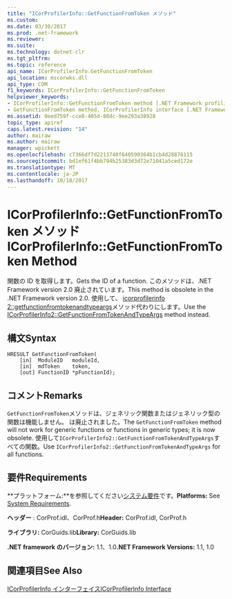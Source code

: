 ```yaml
---
title: "ICorProfilerInfo::GetFunctionFromToken メソッド"
ms.custom: 
ms.date: 03/30/2017
ms.prod: .net-framework
ms.reviewer: 
ms.suite: 
ms.technology: dotnet-clr
ms.tgt_pltfrm: 
ms.topic: reference
api_name: ICorProfilerInfo.GetFunctionFromToken
api_location: mscorwks.dll
api_type: COM
f1_keywords: ICorProfilerInfo::GetFunctionFromToken
helpviewer_keywords:
- ICorProfilerInfo::GetFunctionFromToken method [.NET Framework profiling]
- GetFunctionFromToken method, ICorProfilerInfo interface [.NET Framework profiling]
ms.assetid: 0eed759f-cce8-405d-88dc-9ee293a38928
topic_type: apiref
caps.latest.revision: "14"
author: mairaw
ms.author: mairaw
manager: wpickett
ms.openlocfilehash: c7366df7d2213740f640590364b1cb4d28876115
ms.sourcegitcommit: bd1ef61f4bb794b25383d3d72e71041a5ced172e
ms.translationtype: MT
ms.contentlocale: ja-JP
ms.lasthandoff: 10/18/2017
---
```

# <a name="icorprofilerinfogetfunctionfromtoken-method"></a><span data-ttu-id="2001a-102">ICorProfilerInfo::GetFunctionFromToken メソッド</span><span class="sxs-lookup"><span data-stu-id="2001a-102">ICorProfilerInfo::GetFunctionFromToken Method</span></span>
<span data-ttu-id="2001a-103">関数の ID を取得します。</span><span class="sxs-lookup"><span data-stu-id="2001a-103">Gets the ID of a function.</span></span> <span data-ttu-id="2001a-104">このメソッドは、.NET Framework version 2.0 廃止されています。</span><span class="sxs-lookup"><span data-stu-id="2001a-104">This method is obsolete in the .NET Framework version 2.0.</span></span> <span data-ttu-id="2001a-105">使用して、 [icorprofilerinfo 2::getfunctionfromtokenandtypeargs](../../../../docs/framework/unmanaged-api/profiling/icorprofilerinfo2-getfunctionfromtokenandtypeargs-method.md)メソッド代わりにします。</span><span class="sxs-lookup"><span data-stu-id="2001a-105">Use the [ICorProfilerInfo2::GetFunctionFromTokenAndTypeArgs](../../../../docs/framework/unmanaged-api/profiling/icorprofilerinfo2-getfunctionfromtokenandtypeargs-method.md) method instead.</span></span>  
  
## <a name="syntax"></a><span data-ttu-id="2001a-106">構文</span><span class="sxs-lookup"><span data-stu-id="2001a-106">Syntax</span></span>  
  
```  
HRESULT GetFunctionFromToken(  
    [in]  ModuleID   moduleId,  
    [in]  mdToken    token,  
    [out] FunctionID *pFunctionId);  
```  
  
## <a name="remarks"></a><span data-ttu-id="2001a-107">コメント</span><span class="sxs-lookup"><span data-stu-id="2001a-107">Remarks</span></span>  
 <span data-ttu-id="2001a-108">`GetFunctionFromToken`メソッドは、ジェネリック関数またはジェネリック型の関数は機能しません。 は廃止されました。</span><span class="sxs-lookup"><span data-stu-id="2001a-108">The `GetFunctionFromToken` method will not work for generic functions or functions in generic types; it is now obsolete.</span></span> <span data-ttu-id="2001a-109">使用して`ICorProfilerInfo2::GetFunctionFromTokenAndTypeArgs`すべての関数。</span><span class="sxs-lookup"><span data-stu-id="2001a-109">Use `ICorProfilerInfo2::GetFunctionFromTokenAndTypeArgs` for all functions.</span></span>  
  
## <a name="requirements"></a><span data-ttu-id="2001a-110">要件</span><span class="sxs-lookup"><span data-stu-id="2001a-110">Requirements</span></span>  
 <span data-ttu-id="2001a-111">**プラットフォーム:**を参照してください[システム要件](../../../../docs/framework/get-started/system-requirements.md)です。</span><span class="sxs-lookup"><span data-stu-id="2001a-111">**Platforms:** See [System Requirements](../../../../docs/framework/get-started/system-requirements.md).</span></span>  
  
 <span data-ttu-id="2001a-112">**ヘッダー** : CorProf.idl、CorProf.h</span><span class="sxs-lookup"><span data-stu-id="2001a-112">**Header:** CorProf.idl, CorProf.h</span></span>  
  
 <span data-ttu-id="2001a-113">**ライブラリ:** CorGuids.lib</span><span class="sxs-lookup"><span data-stu-id="2001a-113">**Library:** CorGuids.lib</span></span>  
  
 <span data-ttu-id="2001a-114">**.NET framework のバージョン:** 1.1、1.0</span><span class="sxs-lookup"><span data-stu-id="2001a-114">**.NET Framework Versions:** 1.1, 1.0</span></span>  
  
## <a name="see-also"></a><span data-ttu-id="2001a-115">関連項目</span><span class="sxs-lookup"><span data-stu-id="2001a-115">See Also</span></span>  
 [<span data-ttu-id="2001a-116">ICorProfilerInfo インターフェイス</span><span class="sxs-lookup"><span data-stu-id="2001a-116">ICorProfilerInfo Interface</span></span>](../../../../docs/framework/unmanaged-api/profiling/icorprofilerinfo-interface.md)
